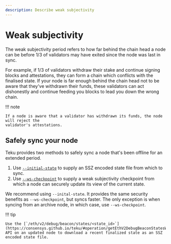 ```yaml
---
description: Describe weak subjectivity
---
```


# Weak subjectivity

The weak subjectivity period refers to how far behind the chain head a node can be before 1/3 of
validators may have exited since the node was last in sync.

For example, if 1/3 of validators withdraw their stake and continue signing blocks and
attestations, they can form a chain which conflicts with the finalised state. If your node is far
enough behind the chain head not to be aware that they've withdrawn their funds, these validators
can act dishonestly and continue feeding you blocks to lead you down the wrong chain.

!!! note

    If a node is aware that a validator has withdrawn its funds, the node will reject the
    validator's attestations.

## Safely sync your node

Teku provides two methods to safely sync a node that's been offline for an extended period.

1. Use [`--initial-state`](../Reference/CLI/CLI-Syntax.md#initial-state) to supply an SSZ encoded
    state file from which to sync.
2. Use [`--ws-checkpoint`](../Reference/CLI/CLI-Syntax.md#ws-checkpoint) to supply a weak
    subjectivity checkpoint from which a node can securely update its view of the current state.

We recommend using `--inital-state`.
It provides the same security benefits as `--ws-checkpoint`, but syncs faster.
The only exception is when syncing from an archive node, in which case, use `--ws-checkpoint`.

!!! tip

    Use the [`/eth/v2/debug/beacon/states/<state_id>`](https://consensys.github.io/teku/#operation/getEthV2DebugBeaconStatesWithState_id)
    API on an updated node to download a recent finalized state as an SSZ encoded state file.
